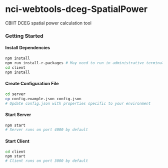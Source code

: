 # nci-webtools-dceg-SpatialPower
CBIIT DCEG spatial power calculation tool

### Getting Started

#### Install Dependencies
```bash
npm install
npm run install-r-packages # May need to run in administrative terminal on Windows
cd client
npm install
```

#### Create Configuration File
```bash
cd server
cp config.example.json config.json
# Update config.json with properties specific to your environment
```

#### Start Server
```bash
npm start
# Server runs on port 4000 by default
```

#### Start Client
```bash
cd client
npm start
# Client runs on port 3000 by default
```